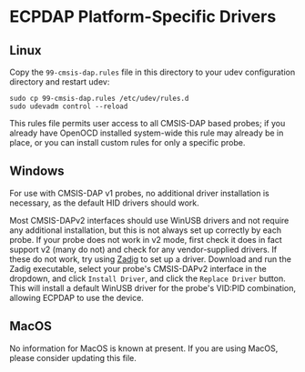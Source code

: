 # ECPDAP Platform-Specific Drivers

## Linux

Copy the `99-cmsis-dap.rules` file in this directory to your udev configuration
directory and restart udev:

```
sudo cp 99-cmsis-dap.rules /etc/udev/rules.d
sudo udevadm control --reload
```

This rules file permits user access to all CMSIS-DAP based probes; if you
already have OpenOCD installed system-wide this rule may already be in place,
or you can install custom rules for only a specific probe.

## Windows

For use with CMSIS-DAP v1 probes, no additional driver installation is
necessary, as the default HID drivers should work.

Most CMSIS-DAPv2 interfaces should use WinUSB drivers and not require any
additional installation, but this is not always set up correctly by each probe.
If your probe does not work in v2 mode, first check it does in fact support v2
(many do not) and check for any vendor-supplied drivers. If these do not work,
try using [Zadig](https://zadig.akeo.ie/) to set up a driver.  Download and run
the Zadig executable, select your probe's CMSIS-DAPv2 interface in the
dropdown, and click `Install Driver`, and click the `Replace Driver` button.
This will install a default WinUSB driver for the probe's VID:PID combination,
allowing ECPDAP to use the device.

## MacOS

No information for MacOS is known at present. If you are using MacOS, please
consider updating this file.
